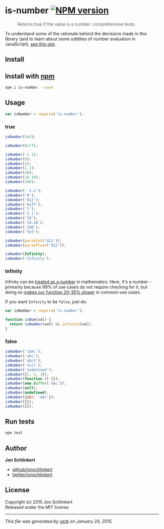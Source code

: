 # is-number [![NPM version](https://badge.fury.io/js/is-number.svg)](http://badge.fury.io/js/is-number)

> Returns true if the value is a number. comprehensive tests.

To understand some of the rationale behind the decisions made in this library (and to learn about some oddities of number evaluation in JavaScript), [see this gist][gist].


## Install
## Install with [npm](npmjs.org)

```bash
npm i is-number --save
```


## Usage

```js
var isNumber = require('is-number');
```

### true

```js
isNumber(5e3);

isNumber(0xff);

isNumber(-1.1);
isNumber(0);
isNumber(1);
isNumber(1.1);
isNumber(10);
isNumber(10.10);
isNumber(100);

isNumber('-1.1');
isNumber('0');
isNumber('012');
isNumber('0xff');
isNumber('1');
isNumber('1.1');
isNumber('10');
isNumber('10.10');
isNumber('100');
isNumber('5e3');

isNumber(parseInt('012'));
isNumber(parseFloat('012'));

isNumber(Infinity);
isNumber('Infinity');
```

### Infinity

Infinity can be [treated as a number][infinity] in mathematics. Here, it's a number - primarily because 99% of use cases do not require checking for it, but doing so [makes our function 20-35% slower](./benchmark/code/infinity.js) in common use cases.

If you want `Infinity` to be `false`, just do:

```js
var isNumber = require('is-number');

function isNum(val) {
  return isNumber(val) && isFinite(val);
}
```

### false

```js
isNumber('3abc');
isNumber('abc');
isNumber('abc3');
isNumber('null');
isNumber('undefined');
isNumber([1, 2, 3]);
isNumber(function () {});
isNumber(new Buffer('abc'));
isNumber(null);
isNumber(undefined);
isNumber({abc: 'abc'});
isNumber({});
isNumber([]);
```


## Run tests

```bash
npm test
```

## Author

**Jon Schlinkert**
 
+ [github/jonschlinkert](https://github.com/jonschlinkert)
+ [twitter/jonschlinkert](http://twitter.com/jonschlinkert) 

## License
Copyright (c) 2015 Jon Schlinkert  
Released under the MIT license

***

_This file was generated by [verb](https://github.com/assemble/verb) on January 24, 2015._

[infinity]: http://en.wikipedia.org/wiki/Infinity
[gist]: https://gist.github.com/jonschlinkert/e30c70c713da325d0e81